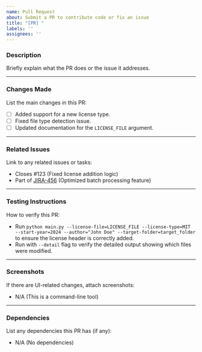 ```yaml
---
name: Pull Request
about: Submit a PR to contribute code or fix an issue
title: "[PR] "
labels: ''
assignees: ''
---
```


### Description

Briefly explain what the PR does or the issue it addresses.

---

### Changes Made

List the main changes in this PR:

- [ ] Added support for a new license type.
- [ ] Fixed file type detection issue.
- [ ] Updated documentation for the `LICENSE_FILE` argument.

---

### Related Issues

Link to any related issues or tasks:

- Closes #123 (Fixed license addition logic)
- Part of [JIRA-456](https://jira.company.com/browse/JIRA-456) (Optimized batch processing feature)

---

### Testing Instructions

How to verify this PR:

- Run `python main.py --license-file=LICENSE_FILE --license-type=MIT --start-year=2024 --author="John Doe" --target-folder=target_folder` to ensure the license header is correctly added.
- Run with `--detail` flag to verify the detailed output showing which files were modified.

---

### Screenshots

If there are UI-related changes, attach screenshots:

- N/A (This is a command-line tool)

---

### Dependencies

List any dependencies this PR has (if any):

- N/A (No dependencies)
